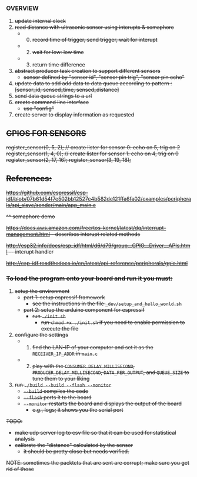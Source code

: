 ### OVERVIEW
1. <s> update internal clock
2. read distance with ultrasonic sensor using interupts & semaphore
    - 0. record time of trigger, send trigger, wait for interupt
    - 2. wait for low: low time
    - 3. return time difference
3. abstract producer task creation to support different sensors
    - sensor defined by "sensor id", "sensor pin trig", "sensor pin echo"
3. update data to add add data to data queue according to pattern : [sensor_id, sensed_time, sensed_distance]
4. <s> send data queue strings to a url
5. create command line interface
    - use "config"
6. create server to display information as requested



## GPIOS FOR SENSORS
register_sensor(0, 5, 2); // create lister for sensor 0: echo on 5, trig on 2
register_sensor(1, 4, 0); // create lister for sensor 1: echo on 4, trig on 0
register_sensor(2, 17, 16);
register_sensor(3, 19, 18);



## References:
https://github.com/espressif/esp-idf/blob/07b61d54f7e502bb12527e4b582de121ffa6fa02/examples/peripherals/spi_slave/sender/main/app_main.c

^^ semaphore demo

https://docs.aws.amazon.com/freertos-kernel/latest/dg/interrupt-management.html - describes interupt related methods

http://esp32.info/docs/esp_idf/html/d6/d79/group__GPIO__Driver__APIs.html -- interupt handler

http://esp-idf.readthedocs.io/en/latest/api-reference/peripherals/gpio.html



### To load the program onto your board and run it you must:
1. setup the environment
    - part 1: setup espressif framework
        - see the instructions in the file `_dev/setup_and_hello_world.sh`
    - part 2: setup the arduino component for espressif
        - run `./init.sh`
            - run `chmod +x ./init.sh` if you need to enable permission to execute the file
3. configure the settings
    - 1. find the LAN-IP of your computer and set it as the `RECEIVER_IP_ADDR` in `main.c`
    - 2. play with the `CONSUMER_DELAY_MILLISECOND`, `PRODUCER_DELAY_MILLISECOND`, `DATA_PER_OUTPUT`, and `QUEUE_SIZE` to tune them to your liking
2. run `./build --build --flash --monitor`
    - `--build` compiles the code
    - `--flash` ports it to the board
    - `--monitor` restarts the board and displays the output of the board
        - e.g., logs; it shows you the serial port

TODO:
- make udp server log to csv file so that it can be used for statistical analysis
- calibrate the "distance" calculated by the sensor
    - it should be pretty close but needs verified.

NOTE:
sometimes the packtets that are sent are corrupt; make sure you get rid of those
